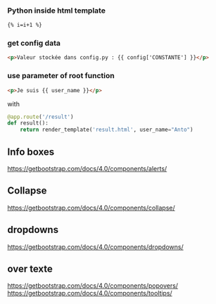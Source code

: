 ### Python inside html template
```html
{% i=i+1 %}
```

### get config data
```html
<p>Valeur stockée dans config.py : {{ config['CONSTANTE'] }}</p>
```

### use parameter of root function
```html
<p>Je suis {{ user_name }}</p>
```

with
```py
@app.route('/result')
def result():
    return render_template('result.html', user_name="Anto")
```



## Info boxes
https://getbootstrap.com/docs/4.0/components/alerts/


## Collapse
https://getbootstrap.com/docs/4.0/components/collapse/


## dropdowns
https://getbootstrap.com/docs/4.0/components/dropdowns/


## over texte
https://getbootstrap.com/docs/4.0/components/popovers/
https://getbootstrap.com/docs/4.0/components/tooltips/
